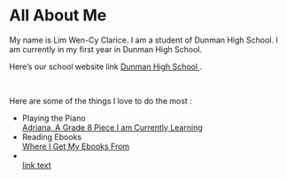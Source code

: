 <!DOCTYPE html>
<html>
<body>
<h1> All About Me</h1>
<p>
My name is Lim Wen-Cy Clarice. I am a student of Dunman High School. I am currently in my first year in Dunman High School. </p>
<p>
Here’s our school website link <a href ="www.dhs.sg"> Dunman High School  </a>. </p>
<br>
<p>Here are some of the things I love to do the most : </p> 
<ul>
<li>Playing the Piano</li>
<a href="https://www.youtube.com/watch?v=kezb-NP7TAs">Adriana, A Grade 8 Piece I am Currently Learning</a>
<li>Reading Ebooks</li>
<a href="http://eresources.nlb.gov.sg/ereads">Where I Get My Ebooks From</a>
<li></li>
<a href="url">link text</a>
</ul>
</body>
</html>
